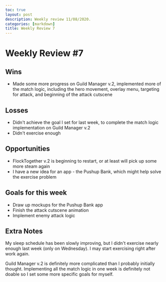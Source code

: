 ```yaml
---
toc: true
layout: post
description: Weekly review 11/08/2020.
categories: [markdown]
title: Weekly Review 7
---
```


# Weekly Review #7

## Wins

- Made some more progress on Guild Manager v.2, implemented more of the match logic, including the hero movement, overlay menu, targeting for attack, and beginning of the attack cutscene

## Losses

- Didn't achieve the goal I set for last week, to complete the match logic implementation on Guild Manager v.2
- Didn't exercise enough

## Opportunities

- FlockTogether v.2 is beginning to restart, or at least will pick up some more steam again
- I have a new idea for an app - the Pushup Bank, which might help solve the exercise problem

## Goals for this week

- Draw up mockups for the Pushup Bank app
- Finish the attack cutscene animation
- Implement enemy attack logic

## Extra Notes

My sleep schedule has been slowly improving, but I didn't exercise nearly enough last week (only on Wednesday). I may start exercising right after work again.

Guild Manager v.2 is definitely more complicated than I probably initially thought. Implementing all the match logic in one week is definitely not doable so I set some more specific goals for myself.
